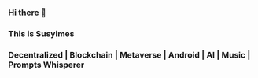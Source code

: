 ### Hi there 👋

### This is Susyimes

### Decentralized | Blockchain | Metaverse | Android | AI | Music | Prompts Whisperer
